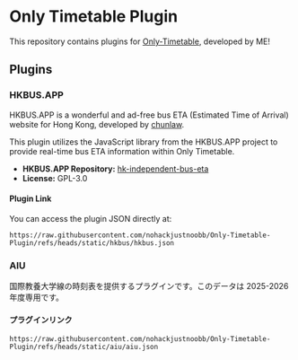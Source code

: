# Only Timetable Plugin

This repository contains plugins for [Only-Timetable](https://github.com/nohackjustnoobb/Only-Timetable), developed by ME!

## Plugins

### HKBUS.APP

HKBUS.APP is a wonderful and ad-free bus ETA (Estimated Time of Arrival) website for Hong Kong, developed by [chunlaw](https://github.com/chunlaw).

This plugin utilizes the JavaScript library from the HKBUS.APP project to provide real-time bus ETA information within Only Timetable.

- **HKBUS.APP Repository:** [hk-independent-bus-eta](https://github.com/hkbus/hk-independent-bus-eta)
- **License:** GPL-3.0

#### Plugin Link

You can access the plugin JSON directly at:

```
https://raw.githubusercontent.com/nohackjustnoobb/Only-Timetable-Plugin/refs/heads/static/hkbus/hkbus.json
```

### AIU

国際教養大学線の時刻表を提供するプラグインです。このデータは 2025-2026 年度専用です。

#### プラグインリンク

```
https://raw.githubusercontent.com/nohackjustnoobb/Only-Timetable-Plugin/refs/heads/static/aiu/aiu.json
```
